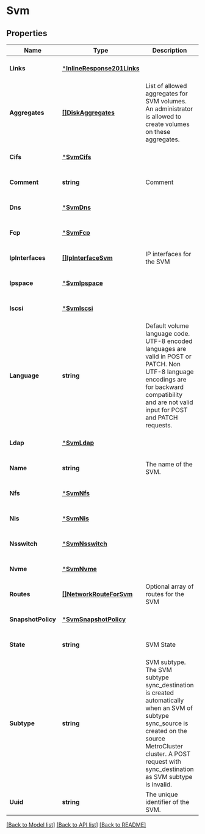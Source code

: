 # Svm

## Properties
Name | Type | Description | Notes
------------ | ------------- | ------------- | -------------
**Links** | [***InlineResponse201Links**](inline_response_201__links.md) |  | [optional] [default to null]
**Aggregates** | [**[]DiskAggregates**](disk_aggregates.md) | List of allowed aggregates for SVM volumes. An administrator is allowed to create volumes on these aggregates. | [optional] [default to null]
**Cifs** | [***SvmCifs**](svm_cifs.md) |  | [optional] [default to null]
**Comment** | **string** | Comment | [optional] [default to null]
**Dns** | [***SvmDns**](svm_dns.md) |  | [optional] [default to null]
**Fcp** | [***SvmFcp**](svm_fcp.md) |  | [optional] [default to null]
**IpInterfaces** | [**[]IpInterfaceSvm**](ip_interface_svm.md) | IP interfaces for the SVM | [optional] [default to null]
**Ipspace** | [***SvmIpspace**](svm_ipspace.md) |  | [optional] [default to null]
**Iscsi** | [***SvmIscsi**](svm_iscsi.md) |  | [optional] [default to null]
**Language** | **string** | Default volume language code. UTF-8 encoded languages are valid in POST or PATCH. Non UTF-8 language encodings are for backward compatibility and are not valid input for POST and PATCH requests. | [optional] [default to null]
**Ldap** | [***SvmLdap**](svm_ldap.md) |  | [optional] [default to null]
**Name** | **string** | The name of the SVM.  | [optional] [default to null]
**Nfs** | [***SvmNfs**](svm_nfs.md) |  | [optional] [default to null]
**Nis** | [***SvmNis**](svm_nis.md) |  | [optional] [default to null]
**Nsswitch** | [***SvmNsswitch**](svm_nsswitch.md) |  | [optional] [default to null]
**Nvme** | [***SvmNvme**](svm_nvme.md) |  | [optional] [default to null]
**Routes** | [**[]NetworkRouteForSvm**](network_route_for_svm.md) | Optional array of routes for the SVM | [optional] [default to null]
**SnapshotPolicy** | [***SvmSnapshotPolicy**](svm_snapshot_policy.md) |  | [optional] [default to null]
**State** | **string** | SVM State | [optional] [default to null]
**Subtype** | **string** | SVM subtype. The SVM subtype sync_destination is created automatically when an SVM of subtype sync_source is created on the source MetroCluster cluster. A POST request with sync_destination as SVM subtype is invalid. | [optional] [default to null]
**Uuid** | **string** | The unique identifier of the SVM.  | [optional] [default to null]

[[Back to Model list]](../README.md#documentation-for-models) [[Back to API list]](../README.md#documentation-for-api-endpoints) [[Back to README]](../README.md)


